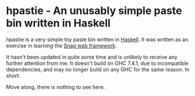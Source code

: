hpastie - An unusably simple paste bin written in Haskell
========================================================

hpastie is a very simple toy paste bin written in
[Haskell](http://www.haskell.org/). It was written as an exercise in
learning the [Snap web framework](http://snapframework.com/).

It hasn't been updated in quite some time and is unlikely to receive any
further attention from me. It doesn't build on GHC 7.4.1, due to
incompatible dependencies, and may no longer build on any GHC for the
same reason.  In short:

Move along, there is nothing to see here.
